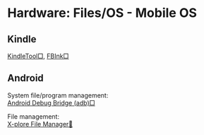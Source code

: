 # Hardware: Files/OS - Mobile OS

## Kindle

[KindleTool□](https://github.com/NiLuJe/KindleTool),
[FBInk□](https://github.com/NiLuJe/FBInk)

## Android

System file/program management:  
[Android Debug Bridge (adb)□](https://developer.android.com/studio/command-line/adb)

File management:  
[X-plore File Manager🤖](https://play.google.com/store/apps/details?id=com.lonelycatgames.Xplore&hl=en_US&gl=US)
